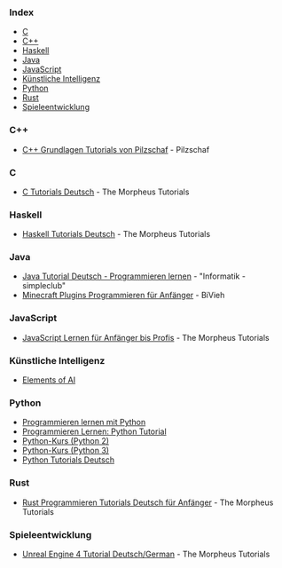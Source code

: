 ### Index

-   [C](#c)
-   [C++](#cpp)
-   [Haskell](#haskell)
-   [Java](#java)
-   [JavaScript](#javascript)
-   [Künstliche Intelligenz](#künstliche-intelligenz)
-   [Python](#python)
-   [Rust](#rust)
-   [Spieleentwicklung](#spieleentwicklung)

<h3 id="cpp">C++</h3>

-   [C++ Grundlagen Tutorials von Pilzschaf](https://www.youtube.com/playlist?list=PLStQc0GqppuVs05kWvLBoHcWCULX3ueIM) - Pilzschaf

### C

-   [C Tutorials Deutsch](https://www.youtube.com/playlist?list=PLNmsVeXQZj7q4shI4L__SRpetWff9BjLZ) - The Morpheus Tutorials

### Haskell

-   [Haskell Tutorials Deutsch](https://www.youtube.com/playlist?list=PLNmsVeXQZj7pFIXDN1NLw6jMExuK-wN8I) - The Morpheus Tutorials

### Java

-   [Java Tutorial Deutsch - Programmieren lernen](https://www.youtube.com/playlist?list=PLgZuSc7xewde9zlJjmbLci0w9lV5BbCHE) - "Informatik - simpleclub"
-   [Minecraft Plugins Programmieren für Anfänger](https://www.youtube.com/playlist?list=PLry1c-adUOIH3o2_K76jfznpw0-_3VpzY) - BiVieh

### JavaScript

-   [JavaScript Lernen für Anfänger bis Profis](https://www.youtube.com/playlist?list=PLNmsVeXQZj7qOfMI2ZNk-LXUAiXKrwDIi) - The Morpheus Tutorials

### Künstliche Intelligenz

-   [Elements of AI](https://www.elementsofai.de)

### Python

-   [Programmieren lernen mit Python](https://www.youtube.com/playlist?list=PLL1BYAeNY0gzHheN7kCLEhPDegdHrAyDh)
-   [Programmieren Lernen: Python Tutorial](https://www.youtube.com/playlist?list=PL_tdPUem3eE_k40i65IdRPWrAZxoHcN4o)
-   [Python-Kurs (Python 2)](https://www.python-kurs.eu/kurs.php)
-   [Python-Kurs (Python 3)](https://www.python-kurs.eu/python3_kurs.php)
-   [Python Tutorials Deutsch](https://www.youtube.com/playlist?list=PLNmsVeXQZj7q0ao69AIogD94oBgp3E9Zs)

### Rust

-   [Rust Programmieren Tutorials Deutsch für Anfänger](https://www.youtube.com/playlist?list=PLNmsVeXQZj7p9CgKtDep-tyA1dW18FNXr) - The Morpheus Tutorials

### Spieleentwicklung

-   [Unreal Engine 4 Tutorial Deutsch/German](https://www.youtube.com/playlist?list=PLNmsVeXQZj7olLCliQ05e6hvEOl6sbBgv) - The Morpheus Tutorials
